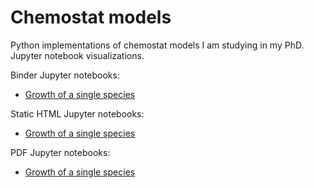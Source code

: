 # Chemostat models

Python implementations of chemostat models I am studying in my PhD.
Jupyter notebook visualizations.

Binder Jupyter notebooks:
- [Growth of a single species](https://mybinder.org/v2/gh/rand-asswad/chemostat-models/HEAD?labpath=notebooks%2Fgrowth_single.ipynb)

Static HTML Jupyter notebooks:
- [Growth of a single species](https://rand-asswad.github.io/chemostat-models/growth_single.html)

PDF Jupyter notebooks:
- [Growth of a single species](https://rand-asswad.github.io/chemostat-models/growth_single.pdf)